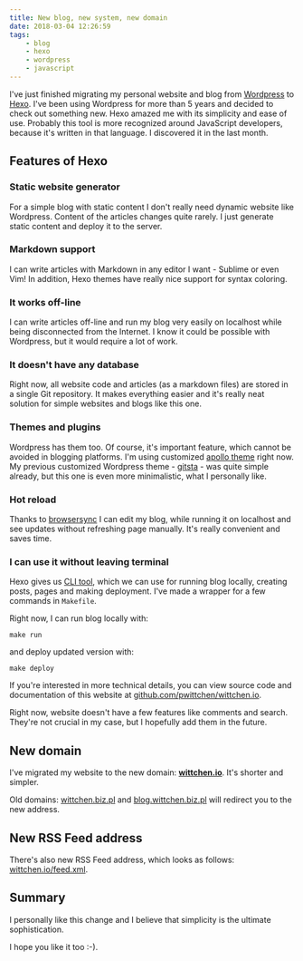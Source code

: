 ```yaml
---
title: New blog, new system, new domain
date: 2018-03-04 12:26:59
tags:
	- blog
	- hexo
	- wordpress
	- javascript
---
```


I've just finished migrating my personal website and blog from [Wordpress](https://wordpress.com) to [Hexo](https://hexo.io/). I've been using Wordpress for more than 5 years and decided to check out something new. Hexo amazed me with its simplicity and ease of use. Probably this tool is more recognized around JavaScript developers, because it's written in that language. I discovered it in the last month.

Features of Hexo
----------------

### Static website generator

For a simple blog with static content I don't really need dynamic website like Wordpress. Content of the articles changes quite rarely. I just generate static content and deploy it to the server.

### Markdown support

I can write articles with Markdown in any editor I want - Sublime or even Vim! In addition, Hexo themes have really nice support for syntax coloring.

### It works off-line

I can write articles off-line and run my blog very easily on localhost while being disconnected from the Internet. I know it could be possible with Wordpress, but it would require a lot of work.

### It doesn't have any database

Right now, all website code and articles (as a markdown files) are stored in a single Git repository. It makes everything easier and it's really neat solution for simple websites and blogs like this one.

### Themes and plugins

Wordpress has them too. Of course, it's important feature, which cannot be avoided in blogging platforms. I'm using customized [apollo theme](https://github.com/pinggod/hexo-theme-apollo) right now. My previous customized Wordpress theme - [gitsta](https://github.com/nehalist/gitsta) -  was quite simple already, but this one is even more minimalistic, what I personally like.

### Hot reload

Thanks to [browsersync](https://browsersync.io/) I can edit my blog, while running it on localhost and see updates without refreshing page manually. It's really convenient and saves time.

### I can use it without leaving terminal

Hexo gives us [CLI tool](https://github.com/hexojs/hexo-cli), which we can use for running blog locally, creating posts, pages and making deployment. I've made a wrapper for a few commands in `Makefile`.

Right now, I can run blog locally with:

```
make run
```

and deploy updated version with:

```
make deploy
```

If you're interested in more technical details, you can view source code and documentation of this website at [github.com/pwittchen/wittchen.io](https://github.com/pwittchen/wittchen.io).

Right now, website doesn't have a few features like comments and search. They're not crucial in my case, but I hopefully add them in the future.

New domain
----------

I've migrated my website to the new domain: [**wittchen.io**](http://wittchen.io).
It's shorter and simpler.

Old domains: [wittchen.biz.pl](http://wittchen.biz.pl) and [blog.wittchen.biz.pl](http://blog.wittchen.biz.pl) will redirect you to the new address.

New RSS Feed address
--------------------

There's also new RSS Feed address, which looks as follows: [wittchen.io/feed.xml](http://wittchen.io/feed.xml).

Summary
-------

I personally like this change and I believe that simplicity is the ultimate sophistication. 

I hope you like it too :-).
